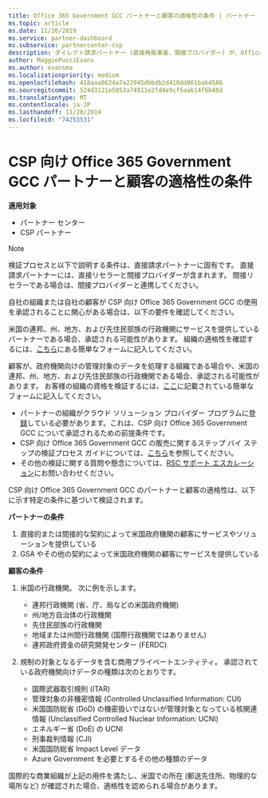 ```yaml
---
title: Office 365 Government GCC パートナーと顧客の適格性の条件 | パートナー センター
ms.topic: article
ms.date: 11/20/2019
ms.service: partner-dashboard
ms.subservice: partnercenter-csp
description: ダイレクト請求パートナー (直接再販業者、間接プロバイダー) が、Office 365 Government 用の CSP 用の GCC 用のパートナーと顧客を検証する手順について説明します。
author: MaggiePucciEvans
ms.author: evansma
ms.localizationpriority: medium
ms.openlocfilehash: 418aaa8624a7a22945dbbdb2d410dd061bab4586
ms.sourcegitcommit: 524d3121e5053a74911e2fd4e9cf5aab14f6b48d
ms.translationtype: MT
ms.contentlocale: ja-JP
ms.lasthandoff: 11/20/2019
ms.locfileid: "74253531"
---
```

# <a name="office-365-government-gcc-for-csp-partner-and-customer-eligibility-criteria"></a>CSP 向け Office 365 Government GCC パートナーと顧客の適格性の条件

**適用対象**

-  パートナー センター
-  CSP パートナー

>[!NOTE]
>検証プロセスと以下で説明する条件は、直接請求パートナーに固有です。 直接請求パートナーには、直接リセラーと間接プロバイダーが含まれます。  間接リセラーである場合は、間接プロバイダーと連携してください。 

自社の組織または自社の顧客が CSP 向け Office 365 Government GCC の使用を承認されることに関心がある場合は、以下の要件を確認してください。

米国の連邦、州、地方、および先住民部族の行政機関にサービスを提供しているパートナーである場合、承認される可能性があります。 組織の適格性を確認するには、[こちら](https://products.office.com/government/eligibility-validation?ReqType=CSPPartner)にある簡単なフォームに記入してください。

顧客が、政府機関向けの管理対象のデータを処理する組織である場合や、米国の連邦、州、地方、および先住民部族の行政機関である場合、承認される可能性があります。 お客様の組織の資格を検証するには、[ここ](https://products.office.com/government/eligibility-validation?ReqType=CSPCustomer)に記載されている簡単なフォームに記入してください。 

-   パートナーの組織がクラウド ソリューション プロバイダー プログラムに[登録](https://partnercenter.microsoft.com/partner/cloud-solution-provider)している必要があります。これは、CSP 向け Office 365 Government GCC について承認されるための前提条件です。
-   CSP 向け Office 365 Government GCC の販売に関するステップ バイ ステップの検証プロセス ガイドについては、[こちら](https://go.microsoft.com/fwlink/?linkid=2007323)を参照してください。
-   その他の検証に関する質問や懸念については、[RSC サポート エスカレーション](mailto:usgcce@microsoft.com)にお問い合わせください。

CSP 向け Office 365 Government GCC のパートナーと顧客の適格性は、以下に示す特定の条件に基づいて検証されます。

**パートナーの条件**
1.  直接的または間接的な契約によって米国政府機関の顧客にサービスやソリューションを提供している
2.  GSA やその他の契約によって米国政府機関の顧客にサービスを提供している

**顧客の条件**
1.  米国の行政機関。 次に例を示します。
 
    -  連邦行政機関 (省、庁、局などの米国政府機関)
    -   州/地方自治体の行政機関 
    -   先住民部族の行政機関
    -   地域または州間行政機関 (国際行政機関ではありません)
    -   連邦政府資金の研究開発センター (FERDC)

2.  規制の対象となるデータを含む商用プライベートエンティティ。 承認されている政府機関向けデータの種類は次のとおりです。 
    -   国際武器取引規則 (ITAR)
    -   管理対象の非機密情報 (Controlled Unclassified Information: CUI)
    -   米国国防総省 (DoD) の機密扱いではないが管理対象となっている核関連情報 (Unclassified Controlled Nuclear Information: UCNI)
    -   エネルギー省 (DoE) の UCNI
    -   刑事裁判情報 (CJI)
    -   米国国防総省 Impact Level データ
    -   Azure Government を必要とするその他の種類のデータ

国際的な商業組織が上記の用件を満たし、米国での所在 (郵送先住所、物理的な場所など) が確認された場合、適格性を認められる場合があります。

